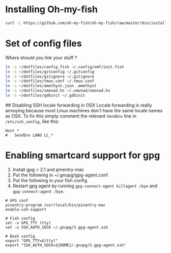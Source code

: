 # Installing Oh-my-fish
 ```bash
curl -L https://github.com/oh-my-fish/oh-my-fish/raw/master/bin/install | sh
```

# Set of config files

Where should you link your stuff ?

```sh
ln -s ~/dotfiles/config.fish ~/.config/omf/init.fish
ln -s ~/dotfiles/gitconfig ~/.gitconfig
ln -s ~/dotfiles/gitignore ~/.gitignore
ln -s ~/dotfiles/tmux.conf ~/.tmux.conf
ln -s ~/dotfiles/amethyst.json .amethyst
ln -s ~/dotfiles/xmonad.hs ~/.xmonad/xmonad.hs
ln -s ~/dotfiles/gdbinit ~/.gdbinit
```

## Disabling SSH locale forwarding in OSX
Locale forwarding is really annoying because most Linux machines don't have the same locale names as OSX.
To fix this simply comment the relevant `SendEnv` line in `/etc/ssh_config`, like this:

```
Host *
#   SendEnv LANG LC_*
```
# Enabling smartcard support for gpg

1. Install gpg > 2.1 and pinentry-mac
2. Put the following in ~/.gnupg/gpg-agent.conf
3. Put the following in your fish config
4. Restart gpg agent by running `gpg-connect-agent killagent /bye` and `gpg-connect-agent /bye`.

```
# GPG conf
pinentry-program /usr/local/bin/pinentry-mac
enable-ssh-support
```

```
# Fish config
set -x GPG_TTY (tty)
set -x SSH_AUTH_SOCK ~/.gnupg/S.gpg-agent.ssh

# Bash config
export "GPG_TTY=$(tty)"
export "SSH_AUTH_SOCK=${HOME}/.gnupg/S.gpg-agent.ssh"
```
